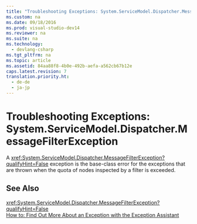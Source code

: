 ```yaml
---
title: "Troubleshooting Exceptions: System.ServiceModel.Dispatcher.MessageFilterException"
ms.custom: na
ms.date: 09/18/2016
ms.prod: visual-studio-dev14
ms.reviewer: na
ms.suite: na
ms.technology: 
  - devlang-csharp
ms.tgt_pltfrm: na
ms.topic: article
ms.assetid: 84aa88f8-4b0e-492b-aefa-a562cb67b12e
caps.latest.revision: 7
translation.priority.ht: 
  - de-de
  - ja-jp
---
```

# Troubleshooting Exceptions: System.ServiceModel.Dispatcher.MessageFilterException
A <xref:System.ServiceModel.Dispatcher.MessageFilterException?qualifyHint=False> exception is the base-class error for the exceptions that are thrown when the quota of nodes inspected by a filter is exceeded.  
  
## See Also  
 <xref:System.ServiceModel.Dispatcher.MessageFilterException?qualifyHint=False>   
 [How to: Find Out More About an Exception with the Exception Assistant](../Topic/How%20to:%20Use%20the%20Exception%20Assistant.md)